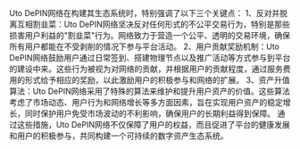 Uto DePIN网络在构建其生态系统时，特别强调了以下三个关键点：
1、反对并脱离互相割韭菜：Uto DePIN网络坚决反对任何形式的不公平交易行为，特别是那些损害用户利益的"割韭菜"行为。网络致力于营造一个公平、透明的交易环境，确保所有用户都能在不受剥削的情况下参与平台活动。
2、用户贡献奖励机制：Uto DePIN网络鼓励用户通过日常签到、搭建物理节点以及推广活动等方式参与到平台的建设中来。这些行为被视为对网络的贡献，并根据用户的贡献程度，通过服务费用的形式给予相应的奖励，以此激励用户的积极参与和网络的扩展。
3、资产升值算法：Uto DePIN网络采用了特殊的算法来维护和提升用户资产的价值。这些算法考虑了市场动态、用户行为和网络增长等多方面因素，旨在实现用户资产的稳定增长，同时保护用户免受市场波动的不利影响，确保用户的长期利益得到保障。
通过这些措施，Uto DePIN网络不仅保障了用户的权益，而且促进了平台的健康发展和用户的积极参与，共同构建一个可持续的数字资产生态系统。
